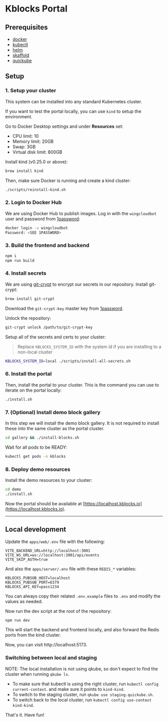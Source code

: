 # Kblocks Portal

## Prerequisites

- [docker](https://www.docker.com/)
- [kubectl](https://kubernetes.io/docs/reference/kubectl/)
- [helm](https://helm.sh/)
- [skaffold](https://skaffold.dev/)
- [quickube](https://github.com/winglang/quickube)

## Setup

### 1. Setup your cluster

This system can be installed into any standard Kubernetes cluster.

If you want to test the portal locally, you can use `kind` to setup the environment.

Go to Docker Desktop settings and under **Resources** set:

  - CPU limit: 10
  - Memory limit: 20GB
  - Swap: 3GB
  - Virtual disk limit: 800GB

Install kind (v0.25.0 or above):

```sh
brew install kind
```

Then, make sure Docker is running and create a kind cluster:

```sh
./scripts/reinstall-kind.sh
```

### 2. Login to Docker Hub

We are using Docker Hub to publish images. Log in with the `wingcloudbot` user and password from
[1password]:

```sh
docker login -u wingcloudbot
Password: <SEE 1PASSWORD>
```

[1password]: https://start.1password.com/open/i?a=E2C6K5R5T5BZFDLNI34WC55CCU&v=gb5pxjy6oqlfg4rbxjfiwapmwy&i=lzd45n6b5mraghh53hnq74hccy&h=wingcloud.1password.com

### 3. Build the frontend and backend

```sh
npm i
npm run build
```

### 4. Install secrets

We are using [git-crypt](https://github.com/AGWA/git-crypt) to encrypt our secrets in our
repository. Install git-crypt:

```sh
brew install git-crypt
```

Download the `git-crypt-key` master key from [1password](https://share.1password.com/s#JumJU7b9C5_Y4AEsKD4sdrSr5R_YZ0zKFMhebeDWkBM).

Unlock the repository:

```sh
git-crypt unlock /path/to/git-crypt-key
```

Setup all of the secrets and certs to your cluster:

> Replace `KBLOCKS_SYSTEM_ID` with the system id if you are installing to a non-local cluster


```sh
KBLOCKS_SYSTEM_ID=local ./scripts/install-all-secrets.sh
```

### 6. Install the portal

Then, install the portal to your cluster. This is the command you can use to iterate on the portal
locally:

```sh
./install.sh
```

### 7. (Optional) Install demo block gallery

In this step we will install the demo block gallery. It is not required to install these into the
same cluster as the portal cluster.

```sh
cd gallery && ./install-blocks.sh
```

Wait for all pods to be READY:

```sh
kubectl get pods -n kblocks
```

### 8. Deploy demo resources

Install the demo resources to your cluster:

```sh
cd demo
./install.sh
```

Now the portal should be available at [https://localhost.kblocks.io](https://localhost.kblocks.io).

---

## Local development

Update the `apps/web/.env` file with the following:

```
VITE_BACKEND_URL=http://localhost:3001
VITE_WS_URL=ws://localhost:3001/api/events
VITE_SKIP_AUTH=true
```

And also the `apps/server/.env` file with these `REDIS_*` variables:

```
KBLOCKS_PUBSUB_HOST=localhost
KBLOCKS_PUBSUB_PORT=6379
KBLOCKS_API_KEY=pass1234
```

You can always copy their related `.env.example` files to `.env` and modify the values as needed.

Now run the dev script at the root of the repository:

```sh
npm run dev
```

This will start the backend and frontend locally, and also forward the Redis ports from the kind cluster.

Now, you can visit http://localhost:5173.

### Switching between local and staging

NOTE: The local installation is not using qkube, so don't expect to find the cluster when running `qkube ls`.

- To make sure that kubectl is using the right cluster, run `kubectl config current-context`. and make sure
  it points to `kind-kind`.
- To switch to the staging cluster, run `qkube use staging.quickube.sh`.
- To switch back to the local cluster, run `kubectl config use-context kind-kind`.

That's it. Have fun!
